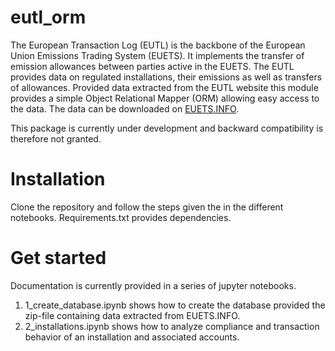 # eutl_orm
The European Transaction Log (EUTL) is the backbone of the European Union Emissions Trading System (EUETS). 
It implements the transfer of emission allowances between parties active in the EUETS. The EUTL provides data on regulated 
installations, their emissions as well as transfers of allowances. Provided data 
extracted from the EUTL website this module provides a simple Object Relational Mapper (ORM) allowing easy access to the data. 
The data can be downloaded on <a href="https://euets.info">EUETS.INFO</a>.

This package is currently under development and backward compatibility is therefore not granted. 

# Installation 

Clone the repository and follow the steps given the in the different notebooks. Requirements.txt provides dependencies.

# Get started
Documentation is currently provided in a series of jupyter notebooks.

1. 1_create_database.ipynb shows how to create the database provided the zip-file containing data extracted from EUETS.INFO.
2. 2_installations.ipynb shows how to analyze compliance and transaction behavior of an installation and associated accounts.


